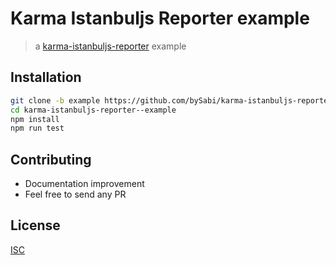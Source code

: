 # Karma Istanbuljs Reporter example

> a [karma-istanbuljs-reporter](https://github.com/bySabi/karma-istanbuljs-reporter) example

## Installation

```bash
git clone -b example https://github.com/bySabi/karma-istanbuljs-reporter.git karma-istanbuljs-reporter--example
cd karma-istanbuljs-reporter--example
npm install
npm run test
```

## Contributing

* Documentation improvement
* Feel free to send any PR

## License

[ISC][isc-license]

[isc-license]:./LICENSE
